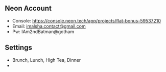 ## Neon Account

- Console: https://console.neon.tech/app/projects/flat-bonus-59537210
- Email: imalsha.contact@gmail.com
- Pw: IAm2ndBatman@gotham

## Settings

- Brunch, Lunch, High Tea, Dinner
-
